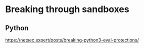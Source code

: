 # Breaking through sandboxes

## Python

https://netsec.expert/posts/breaking-python3-eval-protections/
